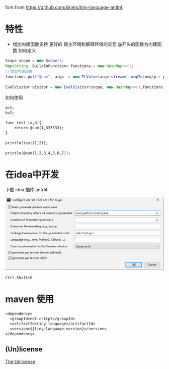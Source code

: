 fork from https://github.com/bkiers/tiny-language-antlr4
# 特性
- 增加内建函数支持 更好的 宿主环境和解释环境的交互
@开头的函数为内建函数
如何定义
```java
Scope scope = new Scope();
Map<String, BuildInFunction> functions = new HashMap<>();
//增加内建函数            
functions.put("@sum", argv -> new TLValue(argv.stream().mapToLong(p-> p.asLong()).sum()));

EvalVisitor visitor = new EvalVisitor(scope, new HashMap<>(),functions);
```
如何使用
```
a=1;
b=2;

func test (a,b){
    return @sum(1,333333);
}

println(test(1,2));

println(@sum(1,2,3,4,5,6,7));
```


# 在idea中开发

下载 idea 插件 antrl4

![ANTLR config](./image/antlr_config.png)

```
Ctrl_Shift+G
```



# maven 使用
```
<dependency>
  <groupId>net.crtrpt</groupId>
  <artifactId>tiny-language</artifactId>
  <version>${tiny-language-version}</version>
</dependency>
```
## (Un)license

[The Unlicense](http://unlicense.org)

